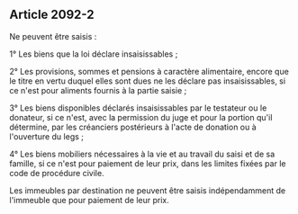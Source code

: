 Article 2092-2
----
Ne peuvent être saisis :

1° Les biens que la loi déclare insaisissables ;

2° Les provisions, sommes et pensions à caractère alimentaire, encore que le
titre en vertu duquel elles sont dues ne les déclare pas insaisissables, si ce
n'est pour aliments fournis à la partie saisie ;

3° Les biens disponibles déclarés insaisissables par le testateur ou le
donateur, si ce n'est, avec la permission du juge et pour la portion qu'il
détermine, par les créanciers postérieurs à l'acte de donation ou à l'ouverture
du legs ;

4° Les biens mobiliers nécessaires à la vie et au travail du saisi et de sa
famille, si ce n'est pour paiement de leur prix, dans les limites fixées par le
code de procédure civile.

Les immeubles par destination ne peuvent être saisis indépendamment de
l'immeuble que pour paiement de leur prix.
